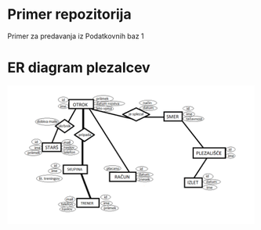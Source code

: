 # Primer repozitorija

Primer za predavanja iz Podatkovnih baz 1

# ER diagram plezalcev

![ER diagram](plezalci_graf.png)
